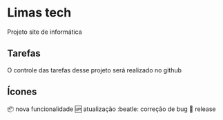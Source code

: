 
# Limas tech

Projeto site de informática

## Tarefas
 
 O controle das tarefas desse projeto será realizado no github

## Ícones

:package: nova funcionalidade
:up: atualização
:beatle: correção de bug
:checkered_flag: release
